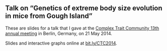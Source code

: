 ## Talk on &ldquo;Genetics of extreme body size evolution in mice from Gough Island&rdquo;

These are slides for a talk that I gave at the
[Complex Trait Community 13th annual meeting](http://www.ctc2014.org) in
Berlin, Germany, on 21 May 2014.

Slides and interactive graphs online at [bit.ly/CTC2014](http://bit.ly/CTC2014).
